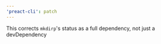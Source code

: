 ```yaml
---
'preact-cli': patch
---
```


This corrects `mkdirp`'s status as a full dependency, not just a devDependency
